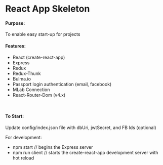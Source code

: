 <h1>React App Skeleton</h1>
<h4>Purpose:</h4>
<span>To enable easy start-up for projects</span>
<br/>
<h4>Features:</h4>
<ul>
    <li>React (create-react-app)</li>
    <li>Express</li>
    <li>Redux</li>
    <li>Redux-Thunk</li>
    <li>Bulma.io</li>
    <li>Passport login authentication (email, facebook)</li>
    <li>MLab Connection</li>
    <li>React-Router-Dom (v4.x)</li>
</ul>
<br/>
<h4>To Start:</h4>
<p>Update config/index.json file with dbUri, jwtSecret, and FB Ids (optional)</p>
<p>For development:</p>
<ul>
    <li>npm start // begins the Express server</li>
    <li>npm run client // starts the create-react-app development server with hot reload</li>
</ul>